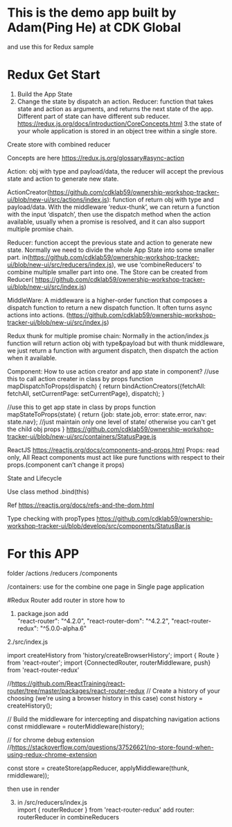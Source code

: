 # This is the demo app built by Adam(Ping He) at CDK Global
and use this for Redux sample

# Redux Get Start

1. Build the App State
2. Change the state by dispatch an action. Reducer: function that takes state and action as arguments, and returns the next state of the app. Different part of state can have different sub reducer. https://redux.js.org/docs/introduction/CoreConcepts.html
3.the state of your whole application is stored in an object tree within a single store.


Create store with combined reducer

Concepts are here https://redux.js.org/glossary#async-action

Action: obj with type and payload/data, the reducer will accept the previous state and action to generate new state.

ActionCreator(https://github.com/cdklab59/ownership-workshop-tracker-ui/blob/new-ui/src/actions/index.js):  function  of return obj with type and payload/data. With the middleware ‘redux-thunk’, we can return a function with the input ‘dispatch’, then use the dispatch method when the action available, usually when a promise is resolved, and it can also support multiple promise chain.


Reducer: function accept the previous state and action to generate new state. Normally we need to divide the whole App State into some smaller part.
in(https://github.com/cdklab59/ownership-workshop-tracker-ui/blob/new-ui/src/reducers/index.js), we use ‘combineReducers’ to combine multiple smaller part into one.
The Store can be created from Reducer( https://github.com/cdklab59/ownership-workshop-tracker-ui/blob/new-ui/src/index.js)


MiddleWare: A middleware is a higher-order function that composes a dispatch function to return a new dispatch function. It often turns async actions into actions. (https://github.com/cdklab59/ownership-workshop-tracker-ui/blob/new-ui/src/index.js)

Redux thunk for multiple promise chain:
Normally in the action/index.js function will return action obj with type&payload
but with thunk middleware, we just return a function with argument dispatch,
then dispatch the action when it available.


Component: How to use action creator and app state in component?
//use this to call action creater in class by props
	function mapDispatchToProps(dispatch) {
	    return bindActionCreators({fetchAll: fetchAll, setCurrentPage: setCurrentPage}, dispatch);
	}


//use this to get app state in class by props
	function mapStateToProps(state) {
	    return {job: state.job, error: state.error, nav: state.nav}; //just maintain only one level of state/ otherwise you can't get the child obj props
	}
https://github.com/cdklab59/ownership-workshop-tracker-ui/blob/new-ui/src/containers/StatusPage.js




ReactJS https://reactjs.org/docs/components-and-props.html
Props: read only, All React components must act like pure functions with respect to their props.(component
 can’t change it props)

State and Lifecycle

Use class method .bind(this)

Ref https://reactjs.org/docs/refs-and-the-dom.html

Type checking with propTypes https://github.com/cdklab59/ownership-workshop-tracker-ui/blob/develop/src/components/StatusBar.js


# For this APP
folder /actions /reducers /components

/containers: use for the combine one page in Single page application


#Redux Router
add router in store
how to
1. package.json
 add     
"react-router": "^4.2.0",
"react-router-dom": "^4.2.2",
"react-router-redux": "^5.0.0-alpha.6"


2./src/index.js

import createHistory from 'history/createBrowserHistory';
import { Route } from 'react-router';
import {ConnectedRouter, routerMiddleware, push} from 'react-router-redux'

//https://github.com/ReactTraining/react-router/tree/master/packages/react-router-redux
// Create a history of your choosing (we're using a browser history in this case)
const history = createHistory();

// Build the middleware for intercepting and dispatching navigation actions
const rmiddleware = routerMiddleware(history);

// for chrome debug extension
//https://stackoverflow.com/questions/37526621/no-store-found-when-using-redux-chrome-extension

const store = createStore(appReducer, applyMiddleware(thunk, rmiddleware));

then use in render
       <ConnectedRouter history={history}>
            <div>
                <Route exact={true} path="/abc" component={StatusPage} />
            </div>
        </ConnectedRouter>
        
        
3. in /src/reducers/index.js  
import { routerReducer } from 'react-router-redux'
add router: routerReducer in combineReducers